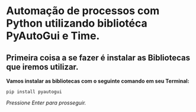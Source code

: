 # Automação de processos com Python utilizando bibliotéca PyAutoGui e Time.

## Primeira coisa a se fazer é instalar as Bibliotecas que iremos utilizar. 

**Vamos instalar as bibliotecas com o seguinte comando em seu Terminal:**

`pip install pyautogui`

*Pressione Enter para prosseguir.*